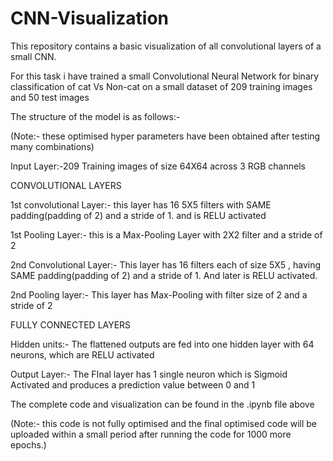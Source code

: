 # CNN-Visualization
This repository contains a basic visualization of all convolutional layers of a small CNN.

For this task i have trained a small Convolutional Neural Network for binary classification of cat Vs Non-cat on a small dataset of 209 training images and 50 test images

The structure of the model is as follows:-

(Note:- these optimised hyper parameters have been obtained after testing many combinations)

Input Layer:-209 Training images of size 64X64 across 3 RGB channels

CONVOLUTIONAL LAYERS

1st convolutional Layer:- this layer has 16 5X5 filters with SAME padding(padding of 2) and a stride of 1. and is RELU activated

1st Pooling Layer:- this is a Max-Pooling Layer with 2X2 filter and a stride of 2

2nd Convolutional Layer:- This layer has 16 filters each of size 5X5 , having SAME padding(padding of 2) and a stride of 1. And later is RELU activated.

2nd Pooling layer:- This layer has Max-Pooling with filter size of 2 and a stride of 2

FULLY CONNECTED LAYERS

Hidden units:- The flattened outputs are fed into one hidden layer with 64 neurons, which are RELU activated

Output Layer:- The FInal layer has 1 single neuron which is Sigmoid Activated and produces a prediction value between 0 and 1

The complete code and visualization can be found in the .ipynb file above

(Note:- this code is not fully optimised and the final optimised code will be uploaded within a small period after running the code for 1000 more epochs.)
